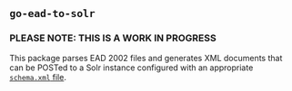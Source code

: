 ## `go-ead-to-solr`

### PLEASE NOTE: THIS IS A WORK IN PROGRESS

This package parses EAD 2002 files and generates XML documents that  
can be POSTed to a Solr instance configured with an appropriate  
[`schema.xml` file](https://github.com/NYULibraries/specialcollections/blob/master/solr/conf/schema.xml).  
